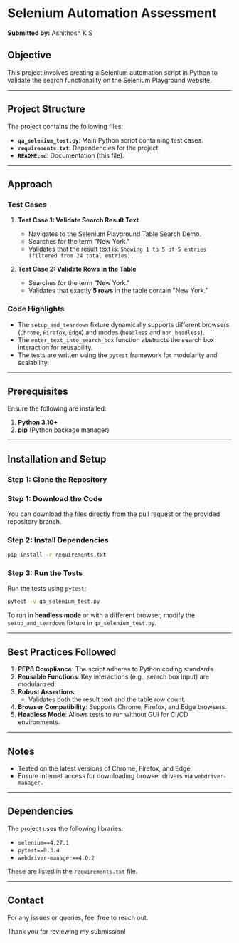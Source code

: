 # Selenium Automation Assessment
**Submitted by:** Ashithosh K S
## Objective
This project involves creating a Selenium automation script in Python to validate the search functionality on the Selenium Playground website.

---

## Project Structure
The project contains the following files:
- **`qa_selenium_test.py`**: Main Python script containing test cases.
- **`requirements.txt`**: Dependencies for the project.
- **`README.md`**: Documentation (this file).

---

## Approach

### Test Cases
1. **Test Case 1: Validate Search Result Text**
   - Navigates to the Selenium Playground Table Search Demo.
   - Searches for the term "New York."
   - Validates that the result text is: `Showing 1 to 5 of 5 entries (filtered from 24 total entries).`

2. **Test Case 2: Validate Rows in the Table**
   - Searches for the term "New York."
   - Validates that exactly **5 rows** in the table contain "New York."

### Code Highlights
- The `setup_and_teardown` fixture dynamically supports different browsers (`Chrome`, `Firefox`, `Edge`) and modes (`headless` and `non_headless`).
- The `enter_text_into_search_box` function abstracts the search box interaction for reusability.
- The tests are written using the `pytest` framework for modularity and scalability.

---

## Prerequisites
Ensure the following are installed:
1. **Python 3.10+**
2. **pip** (Python package manager)

---

## Installation and Setup

### Step 1: Clone the Repository
### Step 1: Download the Code
You can download the files directly from the pull request or the provided repository branch.

### Step 2: Install Dependencies
```bash
pip install -r requirements.txt
```

### Step 3: Run the Tests
Run the tests using `pytest`:
```bash
pytest -v qa_selenium_test.py
```

To run in **headless mode** or with a different browser, modify the `setup_and_teardown` fixture in `qa_selenium_test.py`.

---

## Best Practices Followed
1. **PEP8 Compliance**: The script adheres to Python coding standards.
2. **Reusable Functions**: Key interactions (e.g., search box input) are modularized.
3. **Robust Assertions**:
   - Validates both the result text and the table row count.
4. **Browser Compatibility**: Supports Chrome, Firefox, and Edge browsers.
5. **Headless Mode**: Allows tests to run without GUI for CI/CD environments.

---

## Notes
- Tested on the latest versions of Chrome, Firefox, and Edge.
- Ensure internet access for downloading browser drivers via `webdriver-manager.`

---

## Dependencies
The project uses the following libraries:

- `selenium==4.27.1`
- `pytest==8.3.4`
- `webdriver-manager==4.0.2`

These are listed in the `requirements.txt` file.

---

## Contact
For any issues or queries, feel free to reach out.

Thank you for reviewing my submission!
